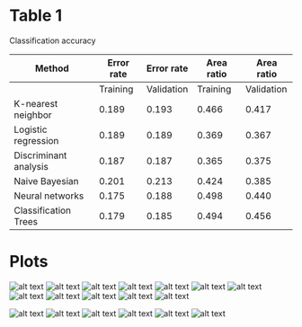 # Table 1

Classification accuracy

|Method  	               |Error rate  	|Error rate   |Area ratio   |Area ratio  |  	          
|------------------------|--------------|-------------|-------------|------------|
|  	                     |Training  	  |Validation  	|Training  	  |Validation  |
|K-nearest neighbor  	   |0.189         |0.193        |0.466       	|0.417       |
|Logistic regression     |0.189       	|0.189      	|0.369      	|0.367       |
|Discriminant analysis   |0.187       	|0.187       	|0.365       	|0.375       |
|Naive Bayesian  	       |0.201       	|0.213      	|0.424      	|0.385       |
|Neural networks         |0.175         |0.188      	|0.498        |0.440       |
|Classification Trees    |0.179    	    |0.185       	|0.494       	|0.456       |

# Plots

[ANNT]:/CreditDefault/ANN_lift_chart_train.png "lift chart of artificial neural network (training)"
[ANNV]:/CreditDefault/ANN_lift_chart_valid.png "lift chart of artificial neural network (validation)"
[ANNS]:/CreditDefault/Scatter%20plot%20diagram%20of%20ANNs.png  "Scatter plot  diagram of artificial neural network"

[CTT]:/CreditDefault/CT_lift_chart_train.png "lift chart of classification trees (training)"
[CTV]:/CreditDefault/CT_lift_chart_valid.png "lift chart of classification trees (validation)"
[CTS]:/CreditDefault/Scatter%20plot%20diagram%20of%20CTs.png  "Scatter plot diagram of classification trees"

[KNNT]:/CreditDefault/KNN_lift_chart_train.png "lift chart of KNN (training)"
[KNNV]:/CreditDefault/KNN_lift_chart_validation.png "lift chart of KNN (validation)"
[KNNS]:/CreditDefault/Scatter%20plot%20diagram%20of%20KNN.png  "Scatter plot diagram of KNN"

[LRT]:/CreditDefault/Logistic_Regression_lift_chart_train.png "lift chart of logistic regression (training)"
[LRV]:/CreditDefault/Logistic_Regression_lift_chart_validation.png "lift chart of logistic regression (validation)"
[LRS]:/CreditDefault/Scatter%20plot%20diagram%20of%20Logistic%20Regression.png  "Scatter plot diagram of Logistic Regression"

[DAT]:/CreditDefault/Discriminant_Analysis_lift_chart_train.png "lift chart of Discriminant Analysis (training)"
[DAV]:/CreditDefault/Discriminant_Analysis_lift_chart_validation.png "lift chart of Discriminant Analysis (validation)"
[DAS]:/CreditDefault/Scatter%20plot%20diagram%20of%20Discriminant%20Analysis.png  "Scatter plot diagram of Discriminant Analysis"

[NBT]:/CreditDefault/Naive_Bayes_lift_chart_train.png "lift chart of Naive Bayes Classifier (training)"
[NBV]:/CreditDefault/Naive_Bayes_lift_chart_validation.png "lift chart of Naive Bayes Classifier (validation)"
[NBS]:/CreditDefault/Scatter%20plot%20diagram%20of%20Naive%20Bayes.png  "Scatter plot diagram of Naive Bayes Classifier"

![alt text][ANNT]
![alt text][ANNV]
![alt text][CTT]
![alt text][CTV]
![alt text][KNNT]
![alt text][KNNV]
![alt text][LRT]
![alt text][LRV]
![alt text][DAT]
![alt text][DAV]
![alt text][NBT]
![alt text][NBV]

![alt text][ANNS]
![alt text][CTS]
![alt text][KNNS]
![alt text][LRS]
![alt text][DAS]
![alt text][NBS]
